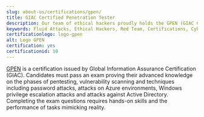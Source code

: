 ```yaml
---
slug: about-us/certifications/gpen/
title: GIAC Certified Penetration Tester
description: Our team of ethical hackers proudly holds the GPEN (GIAC Certified Penetration Tester) certification, among many others.
keywords: Fluid Attacks, Ethical Hackers, Red Team, Certifications, Cybersecurity, Pentesters, Whitehat Hackers, GPEN
certificationlogo: logo-gpen
alt: Logo GPEN
certification: yes
certificationid: 10
---
```


[GPEN](https://www.giac.org/certifications/penetration-tester-gpen/)
is a certification
issued by Global Information Assurance Certification (GIAC).
Candidates must pass an exam
proving their advanced knowledge on the phases of pentesting,
vulnerability scanning
and techniques including password attacks,
attacks on Azure environments,
Windows privilege escalation attacks
and attacks against Active Directory.
Completing the exam questions requires hands-on skills
and the performance of tasks mimicking reality.
